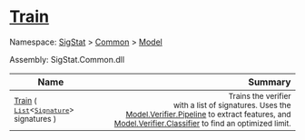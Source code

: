 # [Train](./Verifier-100664116.md)

Namespace: [SigStat]() > [Common](./../../README.md) > [Model](./../README.md)

Assembly: SigStat.Common.dll

| Name | Summary  |
| ------| -----------:|
| <sub>[Train](./Verifier-100664116.md) ( [`List`](https://docs.microsoft.com/en-us/dotnet/api/System.Collections.Generic.List-1)\<[`Signature`](./../../Signature.md)> signatures )</sub> | <img width=225/><sub>Trains the verifier with a list of signatures. Uses the [Model.Verifier.Pipeline](https://github.com/hargitomi97/sigstat/blob/master/docs/md/SigStat/Common/Model/Verifier.md) to extract features,  and [Model.Verifier.Classifier](https://github.com/hargitomi97/sigstat/blob/master/docs/md/SigStat/Common/Model/Verifier.md) to find an optimized limit.</sub>
